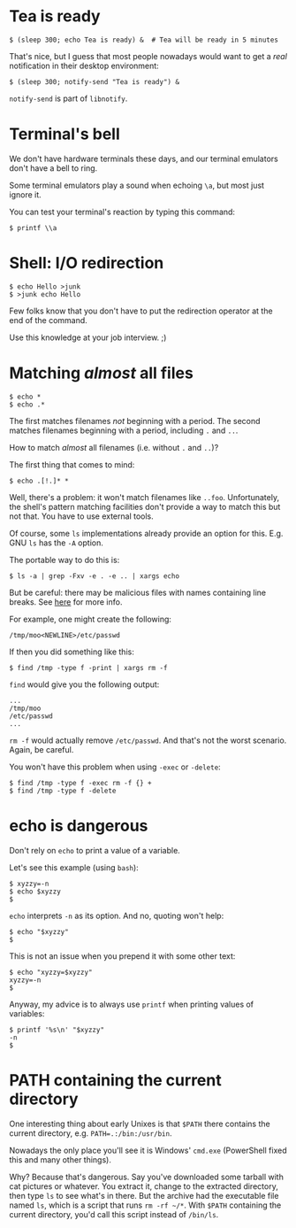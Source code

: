 # Tea is ready

```
$ (sleep 300; echo Tea is ready) &  # Tea will be ready in 5 minutes
```

That's nice, but I guess that most people nowadays would want to get
a *real* notification in their desktop environment:
```
$ (sleep 300; notify-send "Tea is ready") &
```

`notify-send` is part of `libnotify`.


# Terminal's bell

We don't have hardware terminals these days, and our terminal emulators
don't have a bell to ring.

Some terminal emulators play a sound when echoing `\a`, but most just
ignore it.

You can test your terminal's reaction by typing this command:
```
$ printf \\a
```


# Shell: I/O redirection

```
$ echo Hello >junk
$ >junk echo Hello
```

Few folks know that you don't have to put the redirection operator at the end
of the command.

Use this knowledge at your job interview. ;)


# Matching *almost* all files

```
$ echo *
$ echo .*
```

The first matches filenames *not* beginning with a period.
The second matches filenames beginning with a period, including `.` and `..`.

How to match *almost* all filenames (i.e. without `.` and `..`)?

The first thing that comes to mind:
```
$ echo .[!.]* *
```

Well, there's a problem: it won't match filenames like `..foo`.
Unfortunately, the shell's pattern matching facilities don't provide a way
to match this but not that. You have to use external tools.

Of course, some `ls` implementations already provide an option for this.
E.g. GNU `ls` has the `-A` option.

The portable way to do this is:
```
$ ls -a | grep -Fxv -e . -e .. | xargs echo
```

But be careful: there may be malicious files with names containing line breaks.
See [here][backticks-danger] for more info.

For example, one might create the following:
```
/tmp/moo<NEWLINE>/etc/passwd
```

If then you did something like this:
```
$ find /tmp -type f -print | xargs rm -f
```

`find` would give you the following output:
```
...
/tmp/moo
/etc/passwd
...
```

`rm -f` would actually remove `/etc/passwd`.
And that's not the worst scenario. Again, be careful.

You won't have this problem when using `-exec` or `-delete`:
```
$ find /tmp -type f -exec rm -f {} +
$ find /tmp -type f -delete
```


# echo is dangerous

Don't rely on `echo` to print a value of a variable.

Let's see this example (using `bash`):
```
$ xyzzy=-n
$ echo $xyzzy
$
```

`echo` interprets `-n` as its option. And no, quoting won't help:
```
$ echo "$xyzzy"
$
```

This is not an issue when you prepend it with some other text:
```
$ echo "xyzzy=$xyzzy"
xyzzy=-n
$
```

Anyway, my advice is to always use `printf` when printing values of variables:
```
$ printf '%s\n' "$xyzzy"
-n
$
```


# PATH containing the current directory

One interesting thing about early Unixes is that `$PATH` there contains
the current directory, e.g. `PATH=.:/bin:/usr/bin`.

Nowadays the only place you'll see it is Windows' `cmd.exe` (PowerShell fixed
this and many other things).

Why? Because that's dangerous. Say you've downloaded some tarball with
cat pictures or whatever. You extract it, change to the extracted directory,
then type `ls` to see what's in there. But the archive had the executable file
named `ls`, which is a script that runs `rm -rf ~/*`. With `$PATH` containing
the current directory, you'd call this script instead of `/bin/ls`.


[backticks-danger]: http://porkmail.org/era/unix/award.html#arg-max
